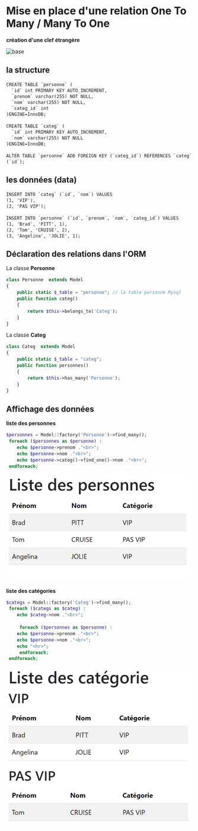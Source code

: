 # Mise en place d'une relation One To Many / Many To One  

**création d'une clef étrangère**

![base](./img/modele-relationnel.png=110x)

## la structure

```mysql
CREATE TABLE `personne` (
  `id` int PRIMARY KEY AUTO_INCREMENT,
  `prenom` varchar(255) NOT NULL,
  `nom` varchar(255) NOT NULL,
  `categ_id` int
)ENGINE=InnoDB;

CREATE TABLE `categ` (
  `id` int PRIMARY KEY AUTO_INCREMENT,
  `nom` varchar(255) NOT NULL
)ENGINE=InnoDB;

ALTER TABLE `personne` ADD FOREIGN KEY (`categ_id`) REFERENCES `categ` (`id`);
```

## les données (data)

```mysql
INSERT INTO `categ` (`id`, `nom`) VALUES
(1, 'VIP'),
(2, 'PAS VIP');

INSERT INTO `personne` (`id`, `prenom`, `nom`, `categ_id`) VALUES
(1, 'Brad', 'PITT', 1),
(2, 'Tom', 'CRUISE', 2),
(3, 'Angelina', 'JOLIE', 1);
```

## Déclaration des relations dans l'ORM

La classe **Personne**

```php
class Personne  extends Model
{
	public static $_table = "personne"; // la table personne Mysql
	public function categ()
	{
		return $this->belongs_to('Categ');
	}
}
```

La classe **Categ**

```php
class Categ  extends Model
{
	public static $_table = "categ";
	public function personnes()
	{
		return $this->has_many('Personne');
	}
}
```

## Affichage des données

**liste des personnes**

```php
$personnes = Model::factory('Personne')->find_many();
 foreach ($personnes as $personne) :
    echo $personne->prenom ."<br>";
    echo $personne->nom ."<br>";
    echo $personne->categ()->find_one()->nom ."<br>";
 endforeach;
```
![personnes](./img/personnes.png)
  
**liste des catégories**  


```php
$categs = Model::factory('Categ')->find_many();
 foreach ($categs as $categ) :
    echo $categ->nom ."<br>";

     foreach ($personnes as $personne) :
    echo $personne->prenom ."<br>";
    echo $personne->nom ."<br>";
    echo "<hr>";
     endforeach;
 endforeach;
```
![categories](./img/categories.png)